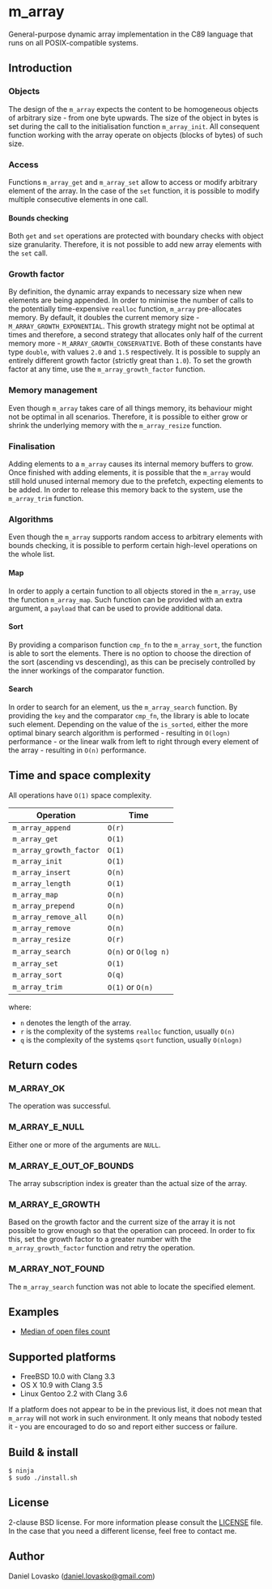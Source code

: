 # m_array
General-purpose dynamic array implementation in the C89 language that runs on
all POSIX-compatible systems.

## Introduction 
### Objects
The design of the `m_array` expects the content to be homogeneous objects of
arbitrary size - from one byte upwards. The size of the object in bytes is set
during the call to the initialisation function `m_array_init`. All consequent
function working with the array operate on objects (blocks of bytes) of such
size.

### Access
Functions `m_array_get` and `m_array_set` allow to access or modify arbitrary
element of the array. In the case of the `set` function, it is possible to
modify multiple consecutive elements in one call.

#### Bounds checking
Both `get` and `set` operations are protected with boundary checks with object
size granularity. Therefore, it is not possible to add new array elements with
the `set` call.

### Growth factor
By definition, the dynamic array expands to necessary size when new elements
are being appended. In order to minimise the number of calls to the potentially
time-expensive `realloc` function, `m_array` pre-allocates memory. By default,
it doubles the current memory size - `M_ARRAY_GROWTH_EXPONENTIAL`. This growth
strategy might not be optimal at times and therefore, a second strategy that
allocates only half of the current memory more - `M_ARRAY_GROWTH_CONSERVATIVE`.
Both of these constants have type `double`, with values `2.0` and `1.5`
respectively. It is possible to supply an entirely different growth factor
(strictly great than `1.0`). To set the growth factor at any time, use the
`m_array_growth_factor` function.

### Memory management
Even though `m_array` takes care of all things memory, its behaviour might not
be optimal in all scenarios. Therefore, it is possible to either grow or shrink
the underlying memory with the `m_array_resize` function.

### Finalisation
Adding elements to a `m_array` causes its internal memory buffers to grow. Once
finished with adding elements, it is possible that the `m_array` would still
hold unused internal memory due to the prefetch, expecting elements to be
added. In order to release this memory back to the system, use the
`m_array_trim` function.

### Algorithms
Even though the `m_array` supports random access to arbitrary elements with
bounds checking, it is possible to perform certain high-level operations on the
whole list.

#### Map
In order to apply a certain function to all objects stored in the `m_array`,
use the function `m_array_map`. Such function can be provided with an extra
argument, a `payload` that can be used to provide additional data.

#### Sort
By providing a comparison function `cmp_fn` to the `m_array_sort`, the function
is able to sort the elements. There is no option to choose the direction of the
sort (ascending vs descending), as this can be precisely controlled by the
inner workings of the comparator function.

#### Search
In order to search for an element, us the `m_array_search` function. By
providing the `key` and the comparator `cmp_fn`, the library is able to locate
such element. Depending on the value of the `is_sorted`, either the more
optimal binary search algorithm is performed - resulting in `O(logn)`
performance - or the linear walk from left to right through every element of
the array - resulting in `O(n)` performance.

## Time and space complexity
All operations have `O(1)` space complexity.

| Operation               | Time                 |
|-------------------------|----------------------|
| `m_array_append`        | `O(r)`               |
| `m_array_get`           | `O(1)`               |
| `m_array_growth_factor` | `O(1)`               |
| `m_array_init`          | `O(1)`               |
| `m_array_insert`        | `O(n)`               |
| `m_array_length`        | `O(1)`               |
| `m_array_map`           | `O(n)`               |
| `m_array_prepend`       | `O(n)`               |
| `m_array_remove_all`    | `O(n)`               |
| `m_array_remove`        | `O(n)`               |
| `m_array_resize`        | `O(r)`               |
| `m_array_search`        | `O(n)` or `O(log n)` |
| `m_array_set`           | `O(1)`               |
| `m_array_sort`          | `O(q)`               |
| `m_array_trim`          | `O(1)` or `O(n)`     |

where:
 * `n` denotes the length of the array.
 * `r` is the complexity of the systems `realloc` function, usually `O(n)`
 * `q` is the complexity of the systems `qsort` function, usually `O(nlogn)`

## Return codes 
### M_ARRAY_OK
The operation was successful.

### M_ARRAY_E_NULL
Either one or more of the arguments are `NULL`.

### M_ARRAY_E_OUT_OF_BOUNDS
The array subscription index is greater than the actual size of the array.

### M_ARRAY_E_GROWTH
Based on the growth factor and the current size of the array it is not possible
to grow enough so that the operation can proceed. In order to fix this, set the
growth factor to a greater number with the `m_array_growth_factor` function and
retry the operation.

### M_ARRAY_NOT_FOUND
The `m_array_search` function was not able to locate the specified element.

## Examples
 * [Median of open files count](examples/openfiles.md)

## Supported platforms
 * FreeBSD 10.0 with Clang 3.3
 * OS X 10.9 with Clang 3.5
 * Linux Gentoo 2.2 with Clang 3.6

If a platform does not appear to be in the previous list, it does not mean that
`m_array` will not work in such environment. It only means that nobody tested
it - you are encouraged to do so and report either success or failure.

## Build & install
```
$ ninja
$ sudo ./install.sh
```

## License
2-clause BSD license. For more information please consult the
[LICENSE](LICENSE.md) file. In the case that you need a different license, feel
free to contact me.

## Author
Daniel Lovasko (daniel.lovasko@gmail.com)


